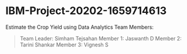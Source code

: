 # IBM-Project-20202-1659714613
Estimate the Crop Yield using Data Analytics
Team Members:

  >Team Leader: Simham Tejsahan
  Member 1: Jaswanth D
  Member 2: Tarini Shankar
  Member 3: Vignesh S
